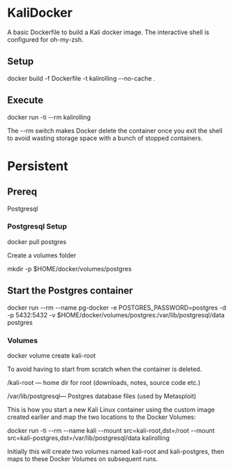 # KaliDocker

A basic Dockerfile to build a Kali docker image. The interactive shell is configured for oh-my-zsh.

## Setup

docker build -f Dockerfile -t kalirolling --no-cache .

## Execute

docker run -ti --rm kalirolling

The --rm switch makes Docker delete the container once you exit the shell to avoid wasting storage space with a bunch of stopped containers.

# Persistent

## Prereq

Postgresql

### Postgresql Setup

docker pull postgres

Create a volumes folder

mkdir -p $HOME/docker/volumes/postgres

## Start the Postgres container
docker run --rm --name pg-docker -e POSTGRES_PASSWORD=postgres -d -p 5432:5432 -v $HOME/docker/volumes/postgres:/var/lib/postgresql/data postgres

### Volumes

docker volume create kali-root

To avoid having to start from scratch when the container is deleted.

/kali-root — home dir for root (downloads, notes, source code etc.)

/var/lib/postgresql— Postgres database files (used by Metasploit)

This is how you start a new Kali Linux container using the custom image created earlier and map the two locations to the Docker Volumes:

docker run -ti --rm --name kali --mount src=kali-root,dst=/root --mount src=kali-postgres,dst=/var/lib/postgresql/data kalirolling

Initially this will create two volumes named kali-root and kali-postgres, then maps to these Docker Volumes on subsequent runs.

